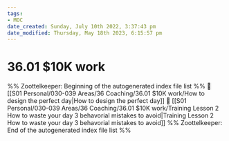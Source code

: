 ```yaml
---
tags: 
- MOC
date_created: Sunday, July 10th 2022, 3:37:43 pm
date_modified: Thursday, May 18th 2023, 6:15:57 pm
---
```

# 36.01 $10K work



%% Zoottelkeeper: Beginning of the autogenerated index file list  %%
📄 [[S01 Personal/030-039 Areas/36 Coaching/36.01 $10K work/How to design the perfect day|How to design the perfect day]]
📄 [[S01 Personal/030-039 Areas/36 Coaching/36.01 $10K work/Training Lesson 2 How to waste your day 3 behavorial mistakes to avoid|Training Lesson 2 How to waste your day 3 behavorial mistakes to avoid]]
%% Zoottelkeeper: End of the autogenerated index file list  %%

